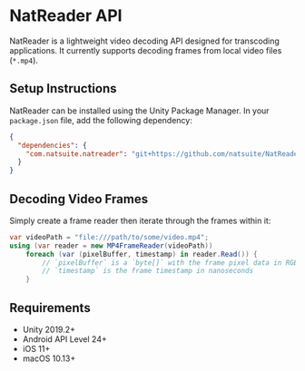 # NatReader API
NatReader is a lightweight video decoding API designed for transcoding applications. It currently supports decoding frames from local video files (`*.mp4`).

## Setup Instructions
NatReader can be installed using the Unity Package Manager. In your `package.json` file, add the following dependency:
```json
{
  "dependencies": {
    "com.natsuite.natreader": "git+https://github.com/natsuite/NatReader"
  }
}
```

## Decoding Video Frames
Simply create a frame reader then iterate through the frames within it:
```csharp
var videoPath = "file:///path/to/some/video.mp4";
using (var reader = new MP4FrameReader(videoPath))
    foreach (var (pixelBuffer, timestamp) in reader.Read()) {
        // `pixelBuffer` is a `byte[]` with the frame pixel data in RGBA32 layout
        // `timestamp` is the frame timestamp in nanoseconds
    }
```

## Requirements
- Unity 2019.2+
- Android API Level 24+
- iOS 11+
- macOS 10.13+